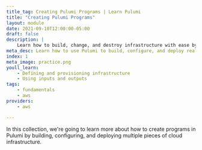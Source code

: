 ```yaml
---
title_tag: Creating Pulumi Programs | Learn Pulumi
title: "Creating Pulumi Programs"
layout: module
date: 2021-09-10T12:00:00-05:00
draft: false
description: |
    Learn how to build, change, and destroy infrastructure with ease by mastering Pulumi.
meta_desc: Learn how to use Pulumi to build, configure, and deploy real cloud resources in this collection.
index: 1
meta_image: practice.png
youll_learn:
    - Defining and provisioning infrastructure
    - Using inputs and outputs
tags:
    - fundamentals
    - aws
providers:
    - aws

---
```


In this collection, we're going to learn more about how to create programs in Pulumi by building, configuring, and deploying multiple pieces of cloud infrastructure.
